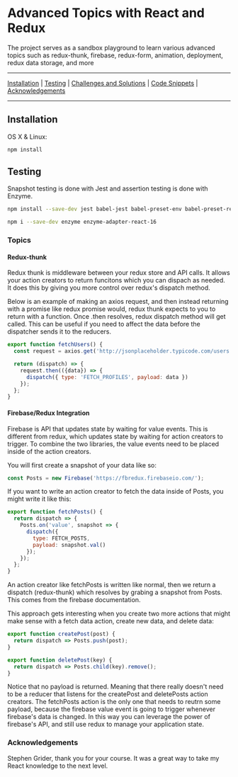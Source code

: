 # Advanced Topics with React and Redux

The project serves as a sandbox playground to learn various advanced topics such as redux-thunk, firebase, redux-form, animation, deployment, redux data storage, and more

***

[Installation](https://github.com/chris-malloy/video-player#installation) | [Testing](https://github.com/chris-malloy/video-player#testing) | [Challenges and Solutions](https://github.com/chris-malloy/video-player#challenges-and-solutions) | [Code Snippets](https://github.com/chris-malloy/video-player#code-snippets) | [Acknowledgements](https://github.com/chris-malloy/video-player#acknowledgements)

***

## Installation

OS X & Linux:

```sh
npm install
```

## Testing

Snapshot testing is done with Jest and assertion testing is done with Enzyme.

```sh
npm install --save-dev jest babel-jest babel-preset-env babel-preset-react react-test-renderer
```

```sh
npm i --save-dev enzyme enzyme-adapter-react-16
```

### Topics

#### Redux-thunk

Redux thunk is middleware between your redux store and API calls. It allows your action creators to return funcitons which you can dispach as needed. It does this by giving you more control over redux's dispatch method.

Below is an example of making an axios request, and then instead returning with a promise like redux promise would, redux thunk expects to you to return with a function.  Once .then resolves, redux dispatch method will get called. This can be useful if you need to affect the data before the dispatcher sends it to the reducers.

```javascript
export function fetchUsers() {
  const request = axios.get('http://jsonplaceholder.typicode.com/users');

  return (dispatch) => {
    request.then(({data}) => {
      dispatch({ type: 'FETCH_PROFILES', payload: data })
    });
  };
}
```

#### Firebase/Redux Integration

Firebase is API that updates state by waiting for value events. This is different from redux, which updates state by waiting for action creators to trigger. To combine the two libraries, the value events need to be placed inside of the action creators.

You will first create a snapshot of your data like so:

```javascript
const Posts = new Firebase('https://fbredux.firebaseio.com/');
```

If you want to write an action creator to fetch the data inside of Posts, you might write it like this:

```javascript
export function fetchPosts() {
  return dispatch => {
    Posts.on('value', snapshot => {
      dispatch({
        type: FETCH_POSTS,
        payload: snapshot.val()
      });
    });
  };
}
```

An action creator like fetchPosts is written like normal, then we return a dispatch (redux-thunk) which resolves by grabing a snapshot from Posts. This comes from the firebase documentation.

This approach gets interesting when you create two more actions that might make sense with a fetch data action, create new data, and delete data:

```javascript
export function createPost(post) {
  return dispatch => Posts.push(post);
}

export function deletePost(key) {
  return dispatch => Posts.child(key).remove();
}
```

Notice that no payload is returned. Meaning that there really doesn't need to be a reducer that listens for the createPost and deletePosts action creators. The fetchPosts action is the only one that needs to reutrn some payload, because the firebase value event is going to trigger whenever firebase's data is changed. In this way you can leverage the power of firebase's API, and still use redux to manage your application state.

### Acknowledgements

Stephen Grider, thank you for your course.  It was a great way to take my React knowledge to the next level.
